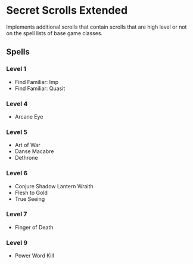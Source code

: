 # Secret Scrolls Extended

Implements additional scrolls that contain scrolls that are high level or not on the spell lists of base game classes.

## Spells

### Level 1

- Find Familiar: Imp
- Find Familiar: Quasit

### Level 4

- Arcane Eye

### Level 5

- Art of War
- Danse Macabre
- Dethrone

### Level 6

- Conjure Shadow Lantern Wraith
- Flesh to Gold
- True Seeing

### Level 7

- Finger of Death

### Level 9

- Power Word Kill  
